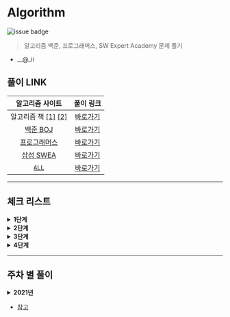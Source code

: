 # Algorithm

![issue badge](https://img.shields.io/badge/Python-3.7.6-blue) 

> 알고리즘 백준, 프로그래머스, SW Expert Academy 문제 풀기

- __@_ii

## 풀이 LINK
|알고리즘 사이트|풀이 링크|
|:---:|:---:|
|알고리즘 책 [[1]](https://book.naver.com/bookdb/book_detail.nhn?bid=16406247) [[2]](https://book.naver.com/bookdb/book_detail.nhn?bid=16439154)|[바로가기](https://github.com/seu0313/Algorithm/tree/master/Test)|
|[백준 BOJ](https://www.acmicpc.net)|[바로가기](https://github.com/seu0313/Algorithm/tree/master/BOJ)|
|[프로그래머스](https://programmers.co.kr/learn/challenges)|[바로가기](https://github.com/seu0313/Algorithm/tree/master/Programmers)|
|[삼성 SWEA](https://swexpertacademy.com/main/main.do)|[바로가기](https://github.com/seu0313/Algorithm/tree/master/SWEA)|
|[`ALL`]()|[바로가기](https://github.com/seu0313/Algorithm/tree/master/ALL)|

<hr/>

## 체크 리스트

<details>
    <summary><b>1단계</b></summary>

- [x] 배열 (Array)
- [x] 연결 리스트 (Linked List)
- [x] 스택, 큐, 덱 (Stack / Queue / Deque)
- [x] BFS / DFS
- [x] 재귀 (Recursion)
- [x] 백트래킹 (Backtracking)
- [x] 정렬 (Sort)
- [x] 순열, 조합 (Permutation / Combination)
- [ ] 시뮬레이션 (Simulation)
- [ ] 동적 계획법 (Dynamic Programming: DP)
- [x] 그리디 (Greedy)
- [x] 그래프 (Graph)

</details>

<details>
    <summary><b>2단계</b></summary>

- [x] 다익스트라 (Dijkstra)
- [ ] 이분 탐색 (Binary Search)
- [ ] Parametric Search
- [x] 이진 검색 트리 (Binary Search Tree)
- [x] 해시 (Hash)
- [ ] 0-1 BFS
- [ ] Prefix Sum
- [x] 힙 (Heap)
- [ ] 투 포인트
- [ ] 기초 수학
- [ ] Trie
- [ ] 위상 정렬
- [x] 최소 신장 트리 (Minimum Spanning Tree)
- [x] Kruskal
- [x] Prim
- [x] Floyd Warshall
- [ ] Meet in the Middle
- [x] Union Find
- [ ] Tree DP

</details>

<details>
    <summary><b>3단계</b></summary>

- [ ] LCA
- [ ] 단절점, 단절선
- [ ] Bitmask DP
- [ ] KMP
- [ ] 기초 기하
- [ ] Monotone Stack
- [ ] 이분 매칭
- [ ] SCC
- [ ] 2-SAT
- [ ] Bellman Ford

</details>

<details>
    <summary><b>4단계</b></summary>

- [ ] 라빈 카프
- [ ] 정수론
- [ ] Segment Tree
- [ ] DP 최적화
- [ ] 아호 코라식
- [ ] HLD
- [ ] Centroid
- [ ] Sqrt Decomposition
- [ ] Hungarian
- [ ] ...

</details>

<hr/>

## 주차 별 풀이
<details>
    <summary><b>2021년</b></summary>

### 1주차
* [x] [이론 학습 - Array](https://wayhome25.github.io/cs/2017/04/17/cs-18-1/)
* [x] [이론 학습 - Linked List](https://wayhome25.github.io/cs/2017/04/17/cs-19/)
* [x] [이론 학습 - Stack](https://gmlwjd9405.github.io/2018/08/03/data-structure-stack.html)
* [x] [이론 학습 - Queue, Deque](https://gmlwjd9405.github.io/2018/08/02/data-structure-queue.html)
* [x] [프로그래머스 - 기능개발](https://programmers.co.kr/learn/courses/30/lessons/42586)
* [x] [프로그래머스 - 다리를 지나는 트럭](https://programmers.co.kr/learn/courses/30/lessons/42583)
* [x] [프로그래머스 - 프린터](https://programmers.co.kr/learn/courses/30/lessons/42587)

### 2주차
* [이론 학습 - DFS](https://gmlwjd9405.github.io/2018/08/14/algorithm-dfs.html)
* [이론 학습 - BFS](https://gmlwjd9405.github.io/2018/08/15/algorithm-bfs.html)
* [이론 학습 - Recursion](http://10bun.tv/beginner/episode-4/#%ED%95%B5%EC%8B%AC-%EA%B0%95%EC%9D%98)
* [이론 학습 - Backtracking](https://idea-sketch.tistory.com/29)
* [프로그래머스 - 타겟 넘버](https://programmers.co.kr/learn/courses/30/lessons/43165)
* [프로그래머스 - 네트워크](https://programmers.co.kr/learn/courses/30/lessons/43162)
* [프로그래머스 - 단어 변환](https://programmers.co.kr/learn/courses/30/lessons/43163)
* [프로그래머스 - 여행 경로](https://programmers.co.kr/learn/courses/30/lessons/43164)

### 3주차
* [이론 학습 - Permutaion / Combination]()
* [이론 학습 - Sort]()
* [프로그래머스 - 가장 큰 수](https://programmers.co.kr/learn/courses/30/lessons/42746)
* [프로그래머스 - H-Index](https://programmers.co.kr/learn/courses/30/lessons/42747)

### 4주차
* [이론 학습 - Dynamic Programming]()
* [프로그래머스 - N으로 표현](https://programmers.co.kr/learn/courses/30/lessons/42895)
* [프로그래머스 - 정수 삼각형](https://programmers.co.kr/learn/courses/30/lessons/43105)
* [프로그래머스 - 등굣길](https://programmers.co.kr/learn/courses/30/lessons/42898)
* [프로그래머스 - 도둑질](https://programmers.co.kr/learn/courses/30/lessons/42897)

### 5주차
* [이론 학습 - Greedy](https://ujink.tistory.com/10)
* [프로그래머스 - 조이스틱](https://programmers.co.kr/learn/courses/30/lessons/42860)
* [프로그래머스 - 큰 수 만들기](https://programmers.co.kr/learn/courses/30/lessons/42883)
* [프로그래머스 - 구명보트](https://programmers.co.kr/learn/courses/30/lessons/42885)
* [프로그래머스 - 섬 연결하기](https://programmers.co.kr/learn/courses/30/lessons/42861)
* [프로그래머스 - 단속카메라](https://programmers.co.kr/learn/courses/30/lessons/42884)

### 6주차
* [이론 학습 - Graph](https://gmlwjd9405.github.io/2018/08/13/data-structure-graph.html)
* [이론 학습 - Dijkstra]()
* [프로그래머스 - 가장 먼 노드](https://programmers.co.kr/learn/courses/30/lessons/49189)
* [프로그래머스 - 순위](https://programmers.co.kr/learn/courses/30/lessons/49191)
* [프로그래머스 - 방의 개수](https://programmers.co.kr/learn/courses/30/lessons/49190)

### 7주차
* [이론 학습 - Binary Search]()
* [이론 학습 - Binary Search Tree]()
* [프로그래머스 - 입국심사](https://programmers.co.kr/learn/courses/30/lessons/43238)
* [프로그래머스 - 징검다리](https://programmers.co.kr/learn/courses/30/lessons/43236)

### 8주차
* [이론 학습 - Hash]()
* [프로그래머스 - 전화번호 목록](https://programmers.co.kr/learn/courses/30/lessons/42577)
* [프로그래머스 - 위장](https://programmers.co.kr/learn/courses/30/lessons/42578)
* [프로그래머스 - 베스트앨범](https://programmers.co.kr/learn/courses/30/lessons/42579)

### 9주차
* [이론 학습 - Heap](https://gmlwjd9405.github.io/2018/05/10/data-structure-heap.html)
* [프로그래머스 - 더 맵게](https://programmers.co.kr/learn/courses/30/lessons/42626)
* [프로그래머스 - 디스크 컨트롤러](https://programmers.co.kr/learn/courses/30/lessons/42627)
* [프로그래머스 - 이중 우선순위 큐](https://programmers.co.kr/learn/courses/30/lessons/42628)

### 10주차
* [이론 학습 - Exhaustive Search (완전탐색)]()
* [프로그래머스 - 소수 찾기](https://programmers.co.kr/learn/courses/30/lessons/42839)
* [프로그래머스 - 카펫](https://programmers.co.kr/learn/courses/30/lessons/42842)
* [이론 학습 - Two Point]()
* [이론 학습 - Trie]()

### 11주차
* [이론 학습 - Minimum Spanning Tree](https://gmlwjd9405.github.io/2018/08/28/algorithm-mst.html)
* [이론 학습 - Kruskal](https://gmlwjd9405.github.io/2018/08/29/algorithm-kruskal-mst.html)
* [이론 학습 - Prim](https://gmlwjd9405.github.io/2018/08/30/algorithm-prim-mst.html)

### 12주차
* [이론 학습 - Floyd Warshall]()
* [이론 학습 - Bellman Ford]()

### 13주차
* [이론 학습 - Union Find]()
* [이론 학습 - Tree DP]()

### 14주차
* [이론 학습 - Bit]()
* [이론 학습 - Bitmask]()

</details>

- [참고](https://gmlwjd9405.github.io/2017/10/01/basic-concepts-of-development-algorithm.html)